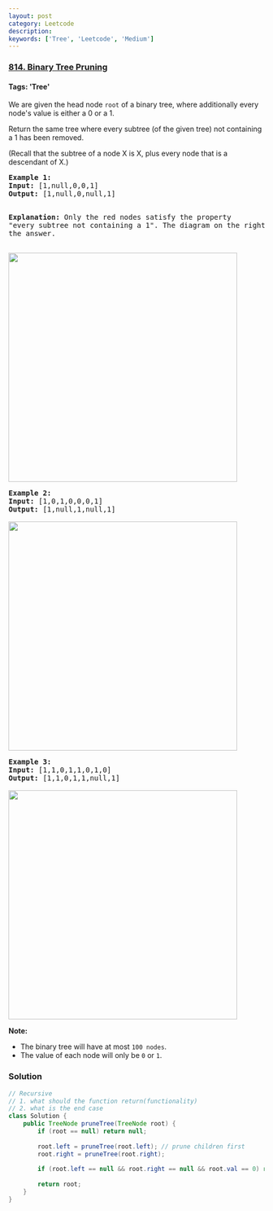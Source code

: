 ```yaml
---
layout: post
category: Leetcode
description: 
keywords: ['Tree', 'Leetcode', 'Medium']
---
```

### [814. Binary Tree Pruning](https://leetcode.com/problems/binary-tree-pruning)

#### Tags: 'Tree'

<div class="content__u3I1 question-content__JfgR"><div><p>We are given the head node <code>root</code> of a binary tree, where additionally every node's value is either a 0 or a 1.</p>
<p>Return the same tree where every subtree (of the given tree) not containing a 1 has been removed.</p>
<p>(Recall that the subtree of a node X is X, plus every node that is a descendant of X.)</p>
<pre><strong>Example 1:</strong>
<strong>Input:</strong> [1,null,0,0,1]
<strong>Output: </strong>[1,null,0,null,1]
 
<strong>Explanation:</strong> 
Only the red nodes satisfy the property "every subtree not containing a 1".
The diagram on the right represents the answer.

<img alt="" src="https://s3-lc-upload.s3.amazonaws.com/uploads/2018/04/06/1028_2.png" style="width:450px"/>
</pre>
<pre><strong>Example 2:</strong>
<strong>Input:</strong> [1,0,1,0,0,0,1]
<strong>Output: </strong>[1,null,1,null,1]


<img alt="" src="https://s3-lc-upload.s3.amazonaws.com/uploads/2018/04/06/1028_1.png" style="width:450px"/>
</pre>
<pre><strong>Example 3:</strong>
<strong>Input:</strong> [1,1,0,1,1,0,1,0]
<strong>Output: </strong>[1,1,0,1,1,null,1]


<img alt="" src="https://s3-lc-upload.s3.amazonaws.com/uploads/2018/04/05/1028.png" style="width:450px"/>
</pre>
<p><strong>Note: </strong></p>
<ul>
<li>The binary tree will have at most <code>100 nodes</code>.</li>
<li>The value of each node will only be <code>0</code> or <code>1</code>.</li>
</ul>
</div></div>

### Solution
```java
// Recursive
// 1. what should the function return(functionality)
// 2. what is the end case
class Solution {
    public TreeNode pruneTree(TreeNode root) {
        if (root == null) return null;
        
        root.left = pruneTree(root.left); // prune children first
        root.right = pruneTree(root.right);
        
        if (root.left == null && root.right == null && root.val == 0) return null; // prune current
        
        return root;
    }
}
```